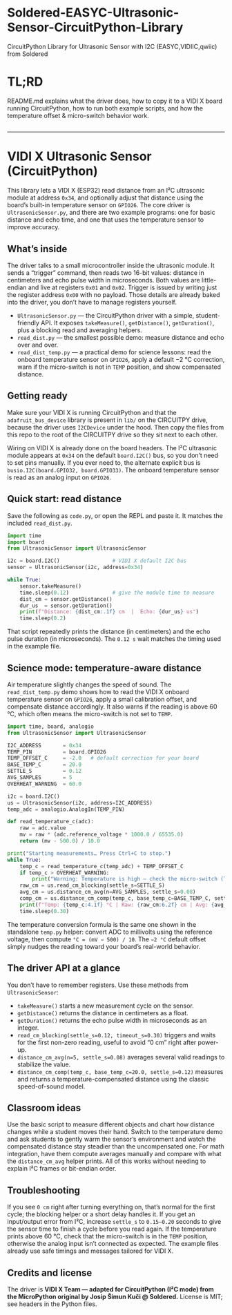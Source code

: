 # Soldered-EASYC-Ultrasonic-Sensor-CircuitPython-Library
CircuitPython Library for Ultrasonic Sensor with I2C (EASYC,VIDIIC,qwiic) from Soldered

# TL;RD

README.md explains what the driver does, how to copy it to a VIDI X board running CircuitPython, how to run both example scripts, and how the temperature offset & micro-switch behavior work.
##
---

# VIDI X Ultrasonic Sensor (CircuitPython)

This library lets a VIDI X (ESP32) read distance from an I²C ultrasonic module at address `0x34`, and optionally adjust that distance using the board’s built-in temperature sensor on `GPIO26`. The core driver is `UltrasonicSensor.py`, and there are two example programs: one for basic distance and echo time, and one that uses the temperature sensor to improve accuracy.   

## What’s inside

The driver talks to a small microcontroller inside the ultrasonic module. It sends a “trigger” command, then reads two 16-bit values: distance in centimeters and echo pulse width in microseconds. Both values are little-endian and live at registers `0x01` and `0x02`. Trigger is issued by writing just the register address `0x00` with no payload. Those details are already baked into the driver, you don’t have to manage registers yourself. 

* `UltrasonicSensor.py` — the CircuitPython driver with a simple, student-friendly API. It exposes `takeMeasure()`, `getDistance()`, `getDuration()`, plus a blocking read and averaging helpers. 
* `read_dist.py` — the smallest possible demo: measure distance and echo over and over. 
* `read_dist_temp.py` — a practical demo for science lessons: read the onboard temperature sensor on `GPIO26`, apply a default −2 °C correction, warn if the micro-switch is not in `TEMP` position, and show compensated distance. 

## Getting ready

Make sure your VIDI X is running CircuitPython and that the `adafruit_bus_device` library is present in `lib/` on the CIRCUITPY drive, because the driver uses `I2CDevice` under the hood. Then copy the files from this repo to the root of the CIRCUITPY drive so they sit next to each other.

Wiring on VIDI X is already done on the board headers. The I²C ultrasonic module appears at `0x34` on the default `board.I2C()` bus, so you don’t need to set pins manually. If you ever need to, the alternate explicit bus is `busio.I2C(board.GPIO32, board.GPIO33)`. The onboard temperature sensor is read as an analog input on `GPIO26`.   

## Quick start: read distance

Save the following as `code.py`, or open the REPL and paste it. It matches the included `read_dist.py`.

```python
import time
import board
from UltrasonicSensor import UltrasonicSensor

i2c = board.I2C()                 # VIDI X default I2C bus
sensor = UltrasonicSensor(i2c, address=0x34)

while True:
    sensor.takeMeasure()
    time.sleep(0.12)              # give the module time to measure
    dist_cm = sensor.getDistance()
    dur_us  = sensor.getDuration()
    print(f"Distance: {dist_cm:.1f} cm  |  Echo: {dur_us} us")
    time.sleep(0.2)
```

That script repeatedly prints the distance (in centimeters) and the echo pulse duration (in microseconds). The `0.12 s` wait matches the timing used in the example file. 

## Science mode: temperature-aware distance

Air temperature slightly changes the speed of sound. The `read_dist_temp.py` demo shows how to read the VIDI X onboard temperature sensor on `GPIO26`, apply a small calibration offset, and compensate distance accordingly. It also warns if the reading is above 60 °C, which often means the micro-switch is not set to `TEMP`. 

```python
import time, board, analogio
from UltrasonicSensor import UltrasonicSensor

I2C_ADDRESS       = 0x34
TEMP_PIN          = board.GPIO26
TEMP_OFFSET_C     = -2.0   # default correction for your board
BASE_TEMP_C       = 20.0
SETTLE_S          = 0.12
AVG_SAMPLES       = 5
OVERHEAT_WARNING  = 60.0

i2c = board.I2C()
us = UltrasonicSensor(i2c, address=I2C_ADDRESS)
temp_adc = analogio.AnalogIn(TEMP_PIN)

def read_temperature_c(adc):
    raw = adc.value
    mv = raw * (adc.reference_voltage * 1000.0 / 65535.0)
    return (mv - 500.0) / 10.0

print("Starting measurements… Press Ctrl+C to stop.")
while True:
    temp_c = read_temperature_c(temp_adc) + TEMP_OFFSET_C
    if temp_c > OVERHEAT_WARNING:
        print("Warning: Temperature is high — check the micro-switch (TEMP position).")
    raw_cm = us.read_cm_blocking(settle_s=SETTLE_S)
    avg_cm = us.distance_cm_avg(n=AVG_SAMPLES, settle_s=0.08)
    comp_cm = us.distance_cm_comp(temp_c, base_temp_c=BASE_TEMP_C, settle_s=SETTLE_S)
    print(f"Temp: {temp_c:4.1f} °C | Raw: {raw_cm:6.2f} cm | Avg: {avg_cm:6.2f} cm | Comp: {comp_cm:6.2f} cm")
    time.sleep(0.30)
```

The temperature conversion formula is the same one shown in the standalone `temp.py` helper: convert ADC to millivolts using the reference voltage, then compute `°C = (mV − 500) / 10`. The `−2 °C` default offset simply nudges the reading toward your board’s real-world behavior.  

## The driver API at a glance

You don’t have to remember registers. Use these methods from `UltrasonicSensor`:

* `takeMeasure()` starts a new measurement cycle on the sensor.
* `getDistance()` returns the distance in centimeters as a float.
* `getDuration()` returns the echo pulse width in microseconds as an integer.
* `read_cm_blocking(settle_s=0.12, timeout_s=0.30)` triggers and waits for the first non-zero reading, useful to avoid “0 cm” right after power-up.
* `distance_cm_avg(n=5, settle_s=0.08)` averages several valid readings to stabilize the value.
* `distance_cm_comp(temp_c, base_temp_c=20.0, settle_s=0.12)` measures and returns a temperature-compensated distance using the classic speed-of-sound model. 

## Classroom ideas

Use the basic script to measure different objects and chart how distance changes while a student moves their hand. Switch to the temperature demo and ask students to gently warm the sensor’s environment and watch the compensated distance stay steadier than the uncompensated one. For math integration, have them compute averages manually and compare with what the `distance_cm_avg` helper prints. All of this works without needing to explain I²C frames or bit-endian order.

## Troubleshooting

If you see `0 cm` right after turning everything on, that’s normal for the first cycle; the blocking helper or a short delay handles it. If you get an input/output error from I²C, increase `settle_s` to `0.15–0.20` seconds to give the sensor time to finish a cycle before you read again. If the temperature prints above 60 °C, check that the micro-switch is in the `TEMP` position, otherwise the analog input isn’t connected as expected. The example files already use safe timings and messages tailored for VIDI X.  

## Credits and license

The driver is **VIDI X Team — adapted for CircuitPython (I²C mode) from the MicroPython original by Josip Šimun Kuči @ Soldered.** License is MIT; see headers in the Python files. 
